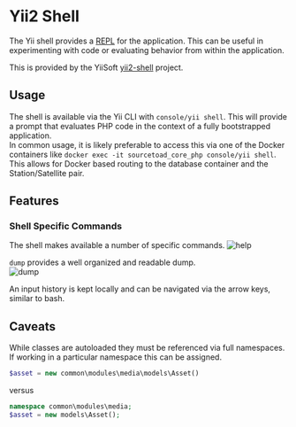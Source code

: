 # Yii2 Shell

The Yii shell provides a [REPL](https://en.wikipedia.org/wiki/Read%E2%80%93eval%E2%80%93print_loop) for the application.
This can be useful in experimenting with code or evaluating behavior from within the application.

This is provided by the YiiSoft [yii2-shell](https://github.com/yiisoft/yii2-shell) project.

## Usage

The shell is available via the Yii CLI with `console/yii shell`. This will provide a prompt that evaluates PHP code in
the context of a fully bootstrapped application.  
In common usage, it is likely preferable to access this via one of the Docker containers
like `docker exec -it sourcetoad_core_php console/yii shell`. This allows for Docker based routing to the database
container and the Station/Satellite pair.

## Features

### Shell Specific Commands

The shell makes available a number of specific commands.
![help](./assets/help.png)

`dump` provides a well organized and readable dump.  
![dump](./assets/dump.png)

An input history is kept locally and can be navigated via the arrow keys, similar to bash.

## Caveats

While classes are autoloaded they must be referenced via full namespaces. If working in a particular namespace this can
be assigned.

```php
$asset = new common\modules\media\models\Asset()
```  

versus

```php
namespace common\modules\media;
$asset = new models\Asset();
```  
